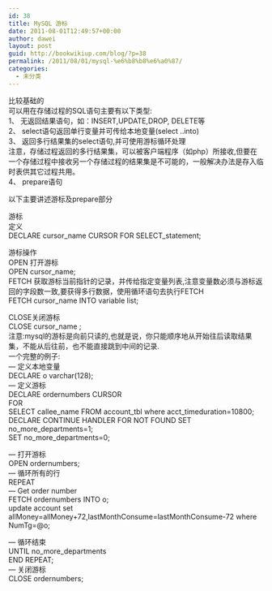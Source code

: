 ```yaml
---
id: 38
title: MySQL 游标
date: 2011-08-01T12:49:57+00:00
author: dawei
layout: post
guid: http://bookwikiup.com/blog/?p=38
permalink: /2011/08/01/mysql-%e6%b8%b8%e6%a0%87/
categories:
  - 未分类
---
```

比较基础的  
可以用在存储过程的SQL语句主要有以下类型:  
1、 无返回结果语句，如：INSERT,UPDATE,DROP, DELETE等  
2、 select语句返回单行变量并可传给本地变量(select ..into)  
3、 返回多行结果集的select语句,并可使用游标循环处理   
注意，存储过程返回的多行结果集，可以被客户端程序（如php）所接收,但要在一个存储过程中接收另一个存储过程的结果集是不可能的，一般解决办法是存入临时表供其它过程共用。  
4、 prepare语句

以下主要讲述游标及prepare部分

游标  
定义  
DECLARE cursor\_name CURSOR FOR SELECT\_statement;

游标操作  
OPEN 打开游标   
OPEN cursor_name;  
FETCH 获取游标当前指针的记录，并传给指定变量列表,注意变量数必须与游标返回的字段数一致,要获得多行数据，使用循环语句去执行FETCH   
FETCH cursor_name INTO variable list;

CLOSE关闭游标  
CLOSE cursor_name ;  
注意:mysql的游标是向前只读的,也就是说，你只能顺序地从开始往后读取结果集，不能从后往前，也不能直接跳到中间的记录.  
一个完整的例子:   
&#8212; 定义本地变量   
DECLARE o varchar(128);   
&#8212; 定义游标   
DECLARE ordernumbers CURSOR   
FOR   
SELECT callee\_name FROM account\_tbl where acct_timeduration=10800;   
DECLARE CONTINUE HANDLER FOR NOT FOUND SET no\_more\_departments=1;   
SET no\_more\_departments=0;

&#8212; 打开游标   
OPEN ordernumbers;   
&#8212; 循环所有的行   
REPEAT   
&#8212; Get order number   
FETCH ordernumbers INTO o;   
update account set allMoney=allMoney+72,lastMonthConsume=lastMonthConsume-72 where NumTg=@o;

&#8212; 循环结束   
UNTIL no\_more\_departments   
END REPEAT;   
&#8212; 关闭游标   
CLOSE ordernumbers;